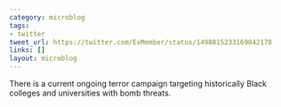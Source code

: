 ```yaml
---
category: microblog
tags:
- twitter
tweet_url: https://twitter.com/ExMember/status/1490815233169842178
links: []
layout: microblog
---
```

There is a current ongoing terror campaign targeting historically Black colleges and universities with bomb threats.

